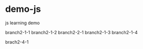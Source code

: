 # demo-js
js learning demo

branch2-1-1
branch2-1-2
branch2-2-1
branch2-1-3
branch2-1-4


brach2-4-1